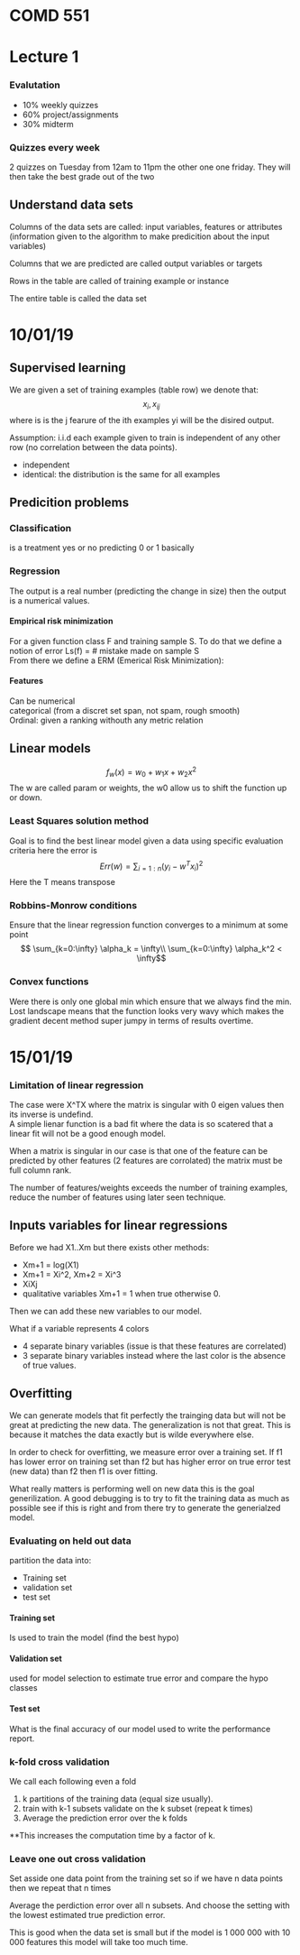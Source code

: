 # COMD 551
# Lecture 1
### Evalutation
- 10% weekly quizzes
- 60% project/assignments
- 30% midterm

### Quizzes every week
2 quizzes on Tuesday from 12am to 11pm the other one one friday. They will then take the best grade out of the two 


## Understand data sets
Columns of the data sets are called: input variables, features or attributes (information given to the algorithm to make predicition about the input variables)

Columns that we are predicted are called output variables or targets

Rows in the table are called of training example or instance

The entire table is called the data set

# 10/01/19
## Supervised learning
We are given a set of training examples (table row) we denote that:
$$ x_i, x_{ij}$$
where  is is the j fearure of the ith examples yi will be the disired output.

Assumption: i.i.d each example given to train is independent of any other row (no correlation between the data points).
- independent
- identical: the distribution is the same for all examples

## Predicition problems
### Classification
is a treatment yes or no predicting 0 or 1 basically

### Regression
The output is a real number (predicting the change in size) then the output is a numerical values.

#### Empirical risk minimization
For a given function class F and training sample S. To do that we define a notion of error Ls(f) = # mistake made on sample S  
From there we define a ERM (Emerical Risk Minimization):

#### Features
Can be numerical  
categorical (from a discret set span, not spam, rough smooth)  
Ordinal: given a ranking withouth any metric relation

## Linear models
$$ f_w(x) = w_0 + w_1x + w_2x^2$$
The w are called param or weights, the w0 allow us to shift the function up or down.

### Least Squares solution method
Goal is to find the best linear model given a data using specific evaluation criteria here the error is
$$ Err(w) = \sum_{i = 1:n}(y_i-w^Tx_i)^2$$
Here the T means transpose

### Robbins-Monrow conditions
Ensure that the linear regression function converges to a minimum at some point
$$ \sum_{k=0:\infty} \alpha_k = \infty\\
\sum_{k=0:\infty} \alpha_k^2 < \infty$$


### Convex functions
Were there is only one global min which ensure that we always find the min.  
Lost landscape means that the function looks very wavy which makes the gradient decent method super jumpy in terms of results overtime.

# 15/01/19
### Limitation of linear regression
The case were X^TX where the matrix is singular with 0 eigen values then its inverse is undefind.  
A simple lienar function is a bad fit where the data is so scatered that a linear fit will not be a good enough model.

When a matrix is singular in our case is that one of the feature can be predicted by other features (2 features are corrolated) the matrix must be full column rank.

The number of features/weights exceeds the number of training examples, reduce the number of features using later seen technique.

## Inputs variables for linear regressions
Before we had X1..Xm but there exists other methods:
- Xm+1 = log(X1)
- Xm+1 = Xi^2, Xm+2 = Xi^3
- XiXj
- qualitative variables Xm+1 = 1 when true otherwise 0.

Then we can add these new variables to our model.

What if a variable represents 4 colors
- 4 separate binary variables (issue is that these features are correlated)
- 3 separate binary variables instead where the last color is the absence of true values.

## Overfitting
We can generate models that fit perfectly the trainging data but will not be great at predicting the new data. The generalization is not that great. This is because it matches the data exactly but is wilde everywhere else.

In order to check for overfitting, we measure error over a training set. If f1 has lower error on training set than f2 but has higher error on true error test (new data) than f2 then f1 is over fitting.

What really matters is performing well on new data this is the goal generilization. A good debugging is to try to fit the training data as much as possible see if this is right and from there try to generate the generialzed model.

### Evaluating on held out data
partition the data into:
- Training set
- validation set
- test set

#### Training set
Is used to train the model (find the best hypo)

#### Validation set
used for model selection to estimate true error and compare the hypo classes

#### Test set
What is the final accuracy of our model used to write the performance report.

### k-fold cross validation
We call each following even a fold
1. k partitions of the training data (equal size usually). 
2. train with k-1 subsets validate on the k subset (repeat k times)
3. Average the prediction error over the k folds

**This increases the computation time by a factor of k.

### Leave one out cross validation
Set asside one data point from the training set so if we have n data points then we repeat that n times

Average the perdiction error over all n subsets. And choose the setting with the lowest estimated true prediction error.

This is good when the data set is small but if the model is 1 000 000 with 10 000 features this model will take too much time.